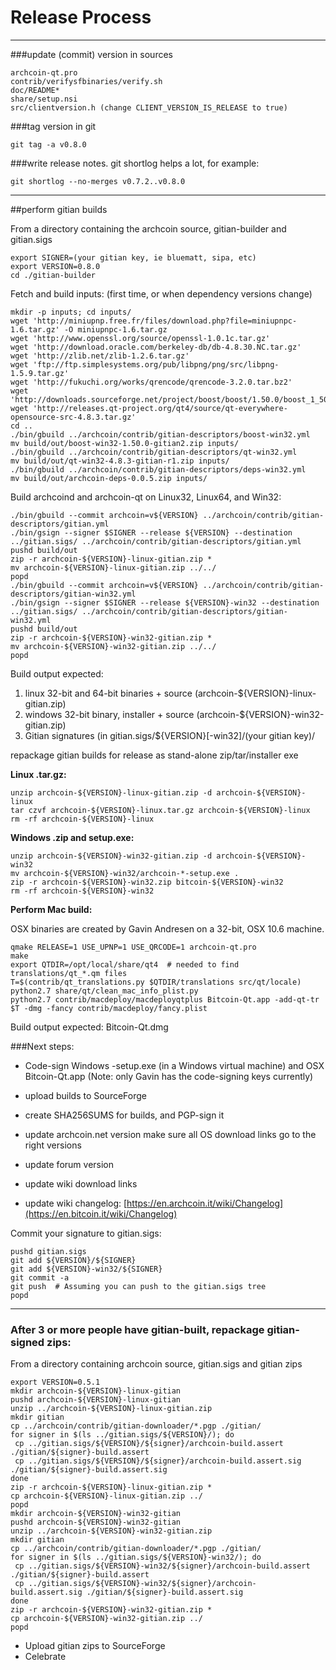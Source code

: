 Release Process
====================

* * *

###update (commit) version in sources


	archcoin-qt.pro
	contrib/verifysfbinaries/verify.sh
	doc/README*
	share/setup.nsi
	src/clientversion.h (change CLIENT_VERSION_IS_RELEASE to true)

###tag version in git

	git tag -a v0.8.0

###write release notes. git shortlog helps a lot, for example:

	git shortlog --no-merges v0.7.2..v0.8.0

* * *

##perform gitian builds

 From a directory containing the archcoin source, gitian-builder and gitian.sigs
  
	export SIGNER=(your gitian key, ie bluematt, sipa, etc)
	export VERSION=0.8.0
	cd ./gitian-builder

 Fetch and build inputs: (first time, or when dependency versions change)

	mkdir -p inputs; cd inputs/
	wget 'http://miniupnp.free.fr/files/download.php?file=miniupnpc-1.6.tar.gz' -O miniupnpc-1.6.tar.gz
	wget 'http://www.openssl.org/source/openssl-1.0.1c.tar.gz'
	wget 'http://download.oracle.com/berkeley-db/db-4.8.30.NC.tar.gz'
	wget 'http://zlib.net/zlib-1.2.6.tar.gz'
	wget 'ftp://ftp.simplesystems.org/pub/libpng/png/src/libpng-1.5.9.tar.gz'
	wget 'http://fukuchi.org/works/qrencode/qrencode-3.2.0.tar.bz2'
	wget 'http://downloads.sourceforge.net/project/boost/boost/1.50.0/boost_1_50_0.tar.bz2'
	wget 'http://releases.qt-project.org/qt4/source/qt-everywhere-opensource-src-4.8.3.tar.gz'
	cd ..
	./bin/gbuild ../archcoin/contrib/gitian-descriptors/boost-win32.yml
	mv build/out/boost-win32-1.50.0-gitian2.zip inputs/
	./bin/gbuild ../archcoin/contrib/gitian-descriptors/qt-win32.yml
	mv build/out/qt-win32-4.8.3-gitian-r1.zip inputs/
	./bin/gbuild ../archcoin/contrib/gitian-descriptors/deps-win32.yml
	mv build/out/archcoin-deps-0.0.5.zip inputs/

 Build archcoind and archcoin-qt on Linux32, Linux64, and Win32:
  
	./bin/gbuild --commit archcoin=v${VERSION} ../archcoin/contrib/gitian-descriptors/gitian.yml
	./bin/gsign --signer $SIGNER --release ${VERSION} --destination ../gitian.sigs/ ../archcoin/contrib/gitian-descriptors/gitian.yml
	pushd build/out
	zip -r archcoin-${VERSION}-linux-gitian.zip *
	mv archcoin-${VERSION}-linux-gitian.zip ../../
	popd
	./bin/gbuild --commit archcoin=v${VERSION} ../archcoin/contrib/gitian-descriptors/gitian-win32.yml
	./bin/gsign --signer $SIGNER --release ${VERSION}-win32 --destination ../gitian.sigs/ ../archcoin/contrib/gitian-descriptors/gitian-win32.yml
	pushd build/out
	zip -r archcoin-${VERSION}-win32-gitian.zip *
	mv archcoin-${VERSION}-win32-gitian.zip ../../
	popd

  Build output expected:

  1. linux 32-bit and 64-bit binaries + source (archcoin-${VERSION}-linux-gitian.zip)
  2. windows 32-bit binary, installer + source (archcoin-${VERSION}-win32-gitian.zip)
  3. Gitian signatures (in gitian.sigs/${VERSION}[-win32]/(your gitian key)/

repackage gitian builds for release as stand-alone zip/tar/installer exe

**Linux .tar.gz:**

	unzip archcoin-${VERSION}-linux-gitian.zip -d archcoin-${VERSION}-linux
	tar czvf archcoin-${VERSION}-linux.tar.gz archcoin-${VERSION}-linux
	rm -rf archcoin-${VERSION}-linux

**Windows .zip and setup.exe:**

	unzip archcoin-${VERSION}-win32-gitian.zip -d archcoin-${VERSION}-win32
	mv archcoin-${VERSION}-win32/archcoin-*-setup.exe .
	zip -r archcoin-${VERSION}-win32.zip bitcoin-${VERSION}-win32
	rm -rf archcoin-${VERSION}-win32

**Perform Mac build:**

  OSX binaries are created by Gavin Andresen on a 32-bit, OSX 10.6 machine.

	qmake RELEASE=1 USE_UPNP=1 USE_QRCODE=1 archcoin-qt.pro
	make
	export QTDIR=/opt/local/share/qt4  # needed to find translations/qt_*.qm files
	T=$(contrib/qt_translations.py $QTDIR/translations src/qt/locale)
	python2.7 share/qt/clean_mac_info_plist.py
	python2.7 contrib/macdeploy/macdeployqtplus Bitcoin-Qt.app -add-qt-tr $T -dmg -fancy contrib/macdeploy/fancy.plist

 Build output expected: Bitcoin-Qt.dmg

###Next steps:

* Code-sign Windows -setup.exe (in a Windows virtual machine) and
  OSX Bitcoin-Qt.app (Note: only Gavin has the code-signing keys currently)

* upload builds to SourceForge

* create SHA256SUMS for builds, and PGP-sign it

* update archcoin.net version
  make sure all OS download links go to the right versions

* update forum version

* update wiki download links

* update wiki changelog: [https://en.archcoin.it/wiki/Changelog](https://en.bitcoin.it/wiki/Changelog)

Commit your signature to gitian.sigs:

	pushd gitian.sigs
	git add ${VERSION}/${SIGNER}
	git add ${VERSION}-win32/${SIGNER}
	git commit -a
	git push  # Assuming you can push to the gitian.sigs tree
	popd

-------------------------------------------------------------------------

### After 3 or more people have gitian-built, repackage gitian-signed zips:

From a directory containing archcoin source, gitian.sigs and gitian zips

	export VERSION=0.5.1
	mkdir archcoin-${VERSION}-linux-gitian
	pushd archcoin-${VERSION}-linux-gitian
	unzip ../archcoin-${VERSION}-linux-gitian.zip
	mkdir gitian
	cp ../archcoin/contrib/gitian-downloader/*.pgp ./gitian/
	for signer in $(ls ../gitian.sigs/${VERSION}/); do
	 cp ../gitian.sigs/${VERSION}/${signer}/archcoin-build.assert ./gitian/${signer}-build.assert
	 cp ../gitian.sigs/${VERSION}/${signer}/archcoin-build.assert.sig ./gitian/${signer}-build.assert.sig
	done
	zip -r archcoin-${VERSION}-linux-gitian.zip *
	cp archcoin-${VERSION}-linux-gitian.zip ../
	popd
	mkdir archcoin-${VERSION}-win32-gitian
	pushd archcoin-${VERSION}-win32-gitian
	unzip ../archcoin-${VERSION}-win32-gitian.zip
	mkdir gitian
	cp ../archcoin/contrib/gitian-downloader/*.pgp ./gitian/
	for signer in $(ls ../gitian.sigs/${VERSION}-win32/); do
	 cp ../gitian.sigs/${VERSION}-win32/${signer}/archcoin-build.assert ./gitian/${signer}-build.assert
	 cp ../gitian.sigs/${VERSION}-win32/${signer}/archcoin-build.assert.sig ./gitian/${signer}-build.assert.sig
	done
	zip -r archcoin-${VERSION}-win32-gitian.zip *
	cp archcoin-${VERSION}-win32-gitian.zip ../
	popd

- Upload gitian zips to SourceForge
- Celebrate 
